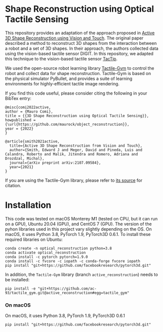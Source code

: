 # Shape Reconstruction using Optical Tactile Sensing
This repository provides an adaptation of the approach proposed in [Active 3D Shape Reconstruction using Vision and Touch](https://github.com/facebookresearch/Active-3D-Vision-and-Touch). The original paper described a method to reconstruct 3D shapes from the interaction between a robot and a set of 3D shapes. In their approach, the authors collected data using the vision-based tactile sensor DIGIT. In this repository, we adapted this technique to the vision-based tactile sensor [TacTip](https://www.liebertpub.com/doi/10.1089/soro.2017.0052).

We used the open-source robot learning library [Tactile-Gym](https://github.com/ac-93/tactile_gym) to control the robot and collect data for shape reconstruction. Tactile-Gym is based on the physical simulator PyBullet, and provides a suite of learning environments for highly-efficient tactile image rendering.

If you find this code useful, please consider citing the following in your BibTex entry:
```
@misc{comi2022active,
author = {Mauro Comi},
title = {{3D Shape Reconstruction using Optical Tactile Sensing}},
howpublished = {\url{https://github.com/maurock/object_reconstruction}},
year = {2022}
}

@article{smith2021active,
  title={Active 3D Shape Reconstruction from Vision and Touch},
  author={Smith, Edward J and Meger, David and Pineda, Luis and Calandra, Roberto and Malik, Jitendra and Romero, Adriana and Drozdzal, Michal},
  journal={arXiv preprint arXiv:2107.09584},
  year={2021}
}
```

If you are using the Tactile-Gym library, please refer to [its source](https://github.com/ac-93/tactile_gym) for citation. 

# Installation
This code was tested on macOS Monterey M1 (tested on CPU, but it can run on a GPU), Ubuntu 20.04 (GPU), and CentOS 7 (GPU). The version of the pyhon libraries used in this project vary slightly depending on the OS. On macOS, it uses Python 3.8, PyTorch 1.9, PyTorch3D 0.6.1. To install these required libraries on Ubuntu:
```
conda create -n optical_reconstruction python=3.8
conda activate optical_reconstruction
conda install -c pytorch pytorch=1.9.0
conda install -c fvcore -c iopath -c conda-forge fvcore iopath
pip install "git+https://github.com/facebookresearch/pytorch3d.git"
```
In addition, the `Tactile-Gym` library (branch `active_reconstruction`) needs to be installed:
```
pip install -e "git+https://github.com/ac-93/tactile_gym.git@active_reconstruction#egg=tactile_gym"
```
### On macOS
On macOS, it uses Python 3.8, PyTorch 1.9, PyTorch3D 0.6.1
```
pip install "git+https://github.com/facebookresearch/pytorch3d.git"
```




